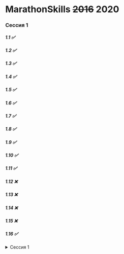 MarathonSkills ~~2016~~ 2020
============================
### **Сессия 1**

##### 1.1 ✅
##### 1.2 ✅
##### 1.3 ✅
##### 1.4 ✅
##### 1.5 ✅
##### 1.6 ✅
##### 1.7 ✅
##### 1.8 ✅
##### 1.9 ✅
##### 1.10 ✅
##### 1.11 ✅
##### 1.12 ❌
##### 1.13 ❌
##### 1.14 ❌
##### 1.15 ❌
##### 1.16 ✅

<details>
  <summary>Сессия 1</summary>
1.1 ✅
  <br>
1.2 ✅
  <br>
1.3 ✅
  <br>
1.4 ✅
  <br>
1.5 ✅
  <br>
1.6 ✅
  <br>
1.7 ✅
  <br>
1.8 ✅
  <br>
1.9 ✅
  <br>
1.10 ✅
  <br>
1.11 ✅
  <br>
1.12 ❌
  <br>
1.13 ❌
  <br>
1.14 ❌
  <br>
1.15 ❌
  <br>
1.16 ✅
</details>

